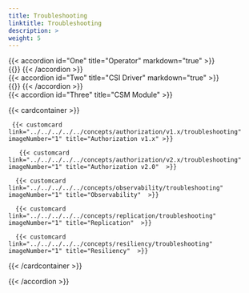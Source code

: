 ```yaml
---
title: Troubleshooting
linktitle: Troubleshooting
description: >
weight: 5
---
```


{{< accordion id="One" title="Operator" markdown="true" >}}  
{{<include file="content/docs/getting-started/installation/troubleshooting/csmoperator/_index.md">}} 
{{< /accordion >}}
<br>
{{< accordion id="Two" title="CSI Driver" markdown="true" >}}  
{{<include file="content/docs/concepts/csidriver/troubleshooting/powerflex.md">}} 
{{< /accordion >}} 
<br>
{{< accordion id="Three" title="CSM Module" >}}  

{{< cardcontainer >}}

     {{< customcard   link="../../../../../concepts/authorization/v1.x/troubleshooting"  imageNumber="1" title="Authorization v1.x" >}}

       {{< customcard link="../../../../../concepts/authorization/v2.x/troubleshooting"   imageNumber="1" title="Authorization v2.0"  >}}

      {{< customcard  link="../../../../../concepts/observability/troubleshooting"   imageNumber="1" title="Observability"  >}}

      {{< customcard  link="../../../../../concepts/replication/troubleshooting"  imageNumber="1" title="Replication"  >}} 

      {{< customcard  link="../../../../../concepts/resiliency/troubleshooting"   imageNumber="1" title="Resiliency"  >}}

{{< /cardcontainer >}}



{{< /accordion >}}
